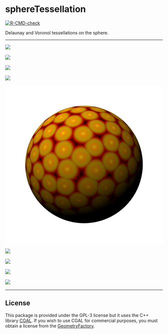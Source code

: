 # sphereTessellation

<!-- badges: start -->
[![R-CMD-check](https://github.com/stla/sphereTessellation/actions/workflows/R-CMD-check.yaml/badge.svg)](https://github.com/stla/sphereTessellation/actions/workflows/R-CMD-check.yaml)
<!-- badges: end -->

Delaunay and Voronoï tessellations on the sphere.

___

![](https://raw.githubusercontent.com/stla/sphereTessellation/main/inst/gifs/voronoi_spherical-gray01.gif)

![](https://raw.githubusercontent.com/stla/sphereTessellation/main/inst/gifs/voronoi_spherical-fibonacci01.gif)

![](https://raw.githubusercontent.com/stla/sphereTessellation/main/inst/gifs/voronoi_spherical-fibonacci02.gif)

![](https://raw.githubusercontent.com/stla/sphereTessellation/main/inst/gifs/voronoi_spherical-fibonacci-klingon.gif)

![](https://raw.githubusercontent.com/stla/sphereTessellation/main/inst/gifs/voronoi_spherical-fibonacci-animated-klingon.gif)

![](https://raw.githubusercontent.com/stla/sphereTessellation/main/inst/gifs/voronoi_elliptical-gray-animated.gif)

![](https://raw.githubusercontent.com/stla/sphereTessellation/main/inst/gifs/delaunay_spherical-icosphere-klingon.gif)

![](https://raw.githubusercontent.com/stla/sphereTessellation/main/inst/gifs/delaunay_spherical-septuaginta01.gif)

![](https://raw.githubusercontent.com/stla/sphereTessellation/main/inst/gifs/delaunay_spherical-loxodrome01.gif)

___

## License

This package is provided under the GPL-3 license but it uses the C++ library 
[CGAL](https://www.cgal.org/). If you wish to use CGAL for commercial purposes, 
you must obtain a license from the [GeometryFactory](https://geometryfactory.com).

